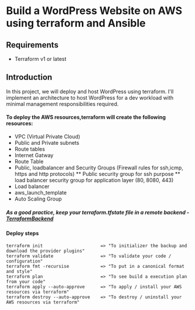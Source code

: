 # Build a WordPress Website on AWS using terraform and Ansible
## Requirements
* Terraform v1 or latest

## Introduction
In this project, we will deploy and host WordPress using terraform.
I'll  implement an architecture to host WordPress for a dev workload with minimal management responsibilities required. 

#### To deploy the AWS resources,terraform will create the following resources:
* VPC (Virtual Private Cloud)
* Public and Private subnets
* Route tables
* Internet Gatway
* Route Table
* Public, loadbalancer and  Security Groups (Firewall rules for ssh,icmp, https and http protocols)
** Public security group for ssh purpose
** load balancer security group for application layer (80, 8080, 443)
* Load balancer
* aws_launch_template
* Auto Scaling Group

##### As a good practice, keep your terraform.tfstate file in a remote backend - [TerraformBackend](https://www.terraform.io/language/settings/backends)

#### Deploy steps
```
terraform init                      => "To initializer the backup and download the provider plugins"
terraform validate                  => "To validate your code / configuration"
terraform fmt -recursise            => "To put in a canonical format and style"
terraform plan                      => "To see build a execution plan from your code"
terraform apply --auto-approve      => "To apply / install your AWS resources via terraform"
terraform destroy --auto-approve    => "To destroy / uninstall your AWS resources via terraform"
```
